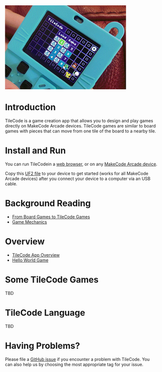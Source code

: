 [![TileCode](pics/meowbit.gif)](https://microsoft.github.io/tilecode/)

# Introduction

TileCode is a game creation app that allows you to design and play games directly on MakeCode Arcade devices. 
TileCode games are similar to board games with pieces that can move from one tile of the board to a nearby tile. 

# Install and Run

You can run TileCodein a [web browser](https://microsoft.github.io/tilecode/), or 
on any [MakeCode Arcade device](https://arcade.makecode.com/hardware).

Copy this [UF2 file](https://github.com/microsoft/tilecode/releases/download/v4.2.2/arcade.uf2) 
to your device to get started (works for all MakeCode Arcade devices) after you connect your device 
to a computer via an USB cable.

# Background Reading

* [From Board Games to TileCode Games](board)
* [Game Mechanics](mechanics)

# Overview

* [TileCode App Overview](tilecodeapp)
* [Hello World Game](helloworld)

# Some TileCode Games

TBD

# TileCode Language

TBD

# Having Problems?

Please file a [GitHub issue](https://github.com/microsoft/tilecode/issues) if you encounter 
a problem with TileCode. You can also help us by choosing the most appropriate tag for your issue. 
